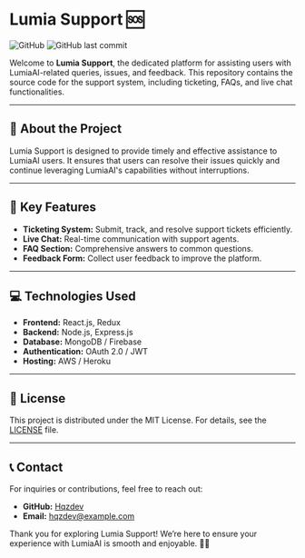 # Lumia Support 🆘

![GitHub](https://img.shields.io/github/license/Hqzdev/Lumia-Support) ![GitHub last commit](https://img.shields.io/github/last-commit/Hqzdev/Lumia-Support)

Welcome to **Lumia Support**, the dedicated platform for assisting users with LumiaAI-related queries, issues, and feedback. This repository contains the source code for the support system, including ticketing, FAQs, and live chat functionalities.

---

## 🌟 About the Project

Lumia Support is designed to provide timely and effective assistance to LumiaAI users. It ensures that users can resolve their issues quickly and continue leveraging LumiaAI's capabilities without interruptions.

---

## 🔧 Key Features

- **Ticketing System:** Submit, track, and resolve support tickets efficiently.
- **Live Chat:** Real-time communication with support agents.
- **FAQ Section:** Comprehensive answers to common questions.
- **Feedback Form:** Collect user feedback to improve the platform.

---

## 💻 Technologies Used

- **Frontend:** React.js, Redux
- **Backend:** Node.js, Express.js
- **Database:** MongoDB / Firebase
- **Authentication:** OAuth 2.0 / JWT
- **Hosting:** AWS / Heroku

---

## 📄 License

This project is distributed under the MIT License. For details, see the [LICENSE](LICENSE) file.

---

## 📞 Contact

For inquiries or contributions, feel free to reach out:

- **GitHub:** [Hqzdev](https://github.com/Hqzdev)
- **Email:** hqzdev@example.com

Thank you for exploring Lumia Support! We’re here to ensure your experience with LumiaAI is smooth and enjoyable. 🚀✨
